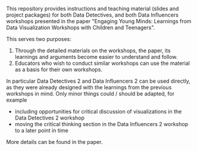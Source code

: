 This repository provides instructions and teaching material (slides and project packages) for both Data Detectives, and both Data Influencers workshops presented in the paper "Engaging Young Minds: Learnings from Data Visualization Workshops with Children and Teenagers". 

This serves two purposes: 
1. Through the detailed materials on the workshops, the paper, its learnings and arguments become easier to understand and follow.
2. Educators who wish to conduct similar workshops can use the material as a basis for their own workshops. 

In particular Data Detectives 2 and Data Influencers 2 can be used directly, as they were already designed with the learnings from the previous workshops in mind. Only minor things could / should be adapted, for example 
- including opportunities for critical discussion of visualizations in the Data Detectives 2 workshop
- moving the critical thinking section in the Data Influencers 2 workshop to a later point in time

More details can be found in the paper.
